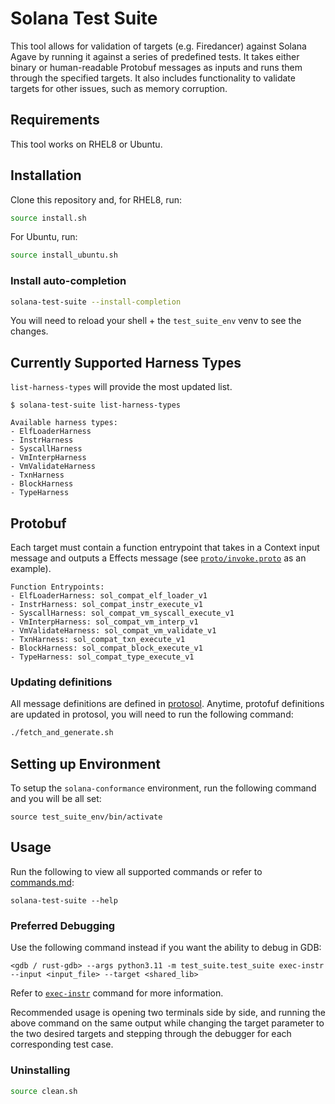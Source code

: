 # Solana Test Suite

This tool allows for validation of targets (e.g. Firedancer) against Solana Agave by running it against a series of predefined tests. It takes either binary or human-readable Protobuf messages as inputs and runs them through the specified targets. It also includes functionality to validate targets for other issues, such as memory corruption.

## Requirements

This tool works on RHEL8 or Ubuntu.

## Installation

Clone this repository and, for RHEL8, run:

```sh
source install.sh
```

For Ubuntu, run:

```sh
source install_ubuntu.sh
```

### Install auto-completion

```sh
solana-test-suite --install-completion
```
You will need to reload your shell + the `test_suite_env` venv to see the changes.

## Currently Supported Harness Types
`list-harness-types` will provide the most updated list.
```
$ solana-test-suite list-harness-types

Available harness types:
- ElfLoaderHarness
- InstrHarness
- SyscallHarness
- VmInterpHarness
- VmValidateHarness
- TxnHarness
- BlockHarness
- TypeHarness
```

## Protobuf

Each target must contain a function entrypoint that takes in a Context input message and outputs a Effects message (see [`proto/invoke.proto`](https://github.com/firedancer-io/protosol/blob/main/proto/invoke.proto) as an example).

```
Function Entrypoints:
- ElfLoaderHarness: sol_compat_elf_loader_v1
- InstrHarness: sol_compat_instr_execute_v1
- SyscallHarness: sol_compat_vm_syscall_execute_v1
- VmInterpHarness: sol_compat_vm_interp_v1
- VmValidateHarness: sol_compat_vm_validate_v1
- TxnHarness: sol_compat_txn_execute_v1
- BlockHarness: sol_compat_block_execute_v1
- TypeHarness: sol_compat_type_execute_v1
```

### Updating definitions
All message definitions are defined in [protosol](https://github.com/firedancer-io/protosol/). Anytime, protofuf definitions are updated in protosol, you will need to run the following command:

```sh
./fetch_and_generate.sh
```
## Setting up Environment
To setup the `solana-conformance` environment, run the following command and you will be all set:
```
source test_suite_env/bin/activate
```

## Usage
Run the following to view all supported commands or refer to [commands.md](commands.md):
```
solana-test-suite --help
```

### Preferred Debugging
Use the following command instead if you want the ability to debug in GDB:
```
<gdb / rust-gdb> --args python3.11 -m test_suite.test_suite exec-instr --input <input_file> --target <shared_lib>
```
Refer to [`exec-instr`](commands.md#solana-test-suite-exec-instr) command for more information.

Recommended usage is opening two terminals side by side, and running the above command on the same output while changing the target parameter to the two desired targets and  stepping through the debugger for each corresponding test case.


### Uninstalling

```sh
source clean.sh
```

